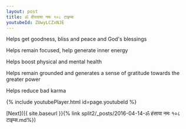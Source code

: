 ```yaml
---
layout: post
title: ॐ वीरताया नमः १०८ टाइम्स
youtubeId: ZUwyLCZxNJE
---
```

 
 
Helps get goodness, bliss and peace and God's blessings
 
Helps remain focused, help generate inner energy 
 
Helps boost physical and mental health 
 
Helps remain grounded and generates a sense of gratitude towards the greater power 
 
Helps reduce bad karma
 
 
 
 


{% include youtubePlayer.html id=page.youtubeId %}
 
[Next]({{ site.baseurl }}{% link  split2/_posts/2016-04-14-ॐ हंसाया नमः १०८ टाइम्स.md%})
 
